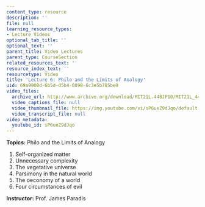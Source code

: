 ```yaml
---
content_type: resource
description: ''
file: null
learning_resource_types:
- Lecture Videos
optional_tab_title: ''
optional_text: ''
parent_title: Video Lectures
parent_type: CourseSection
related_resources_text: ''
resource_index_text: ''
resourcetype: Video
title: 'Lecture 6: Philo and the Limits of Analogy'
uid: 69a9900d-6b5d-d5b4-0898-6c3e5b785be9
video_files:
  archive_url: http://www.archive.org/download/MIT21L.448JF10/MIT21L_448JF10_lec06_300k.mp4
  video_captions_file: null
  video_thumbnail_file: https://img.youtube.com/vi/sP6ueZ9dJqo/default.jpg
  video_transcript_file: null
video_metadata:
  youtube_id: sP6ueZ9dJqo
---
```


**Topics:** Philo and the Limits of Analogy

1.  Self-organized matter
2.  Unnecessary complexity
3.  The vegetative universe
4.  Parsimony in the natural world
5.  The oeconomy of a world
6.  Four circumstances of evil

**Instructor:** Prof. James Paradis